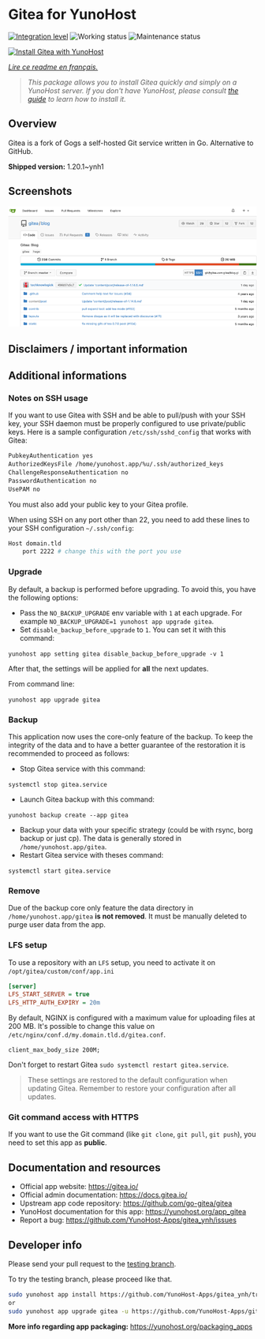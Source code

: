 <!--
N.B.: This README was automatically generated by https://github.com/YunoHost/apps/tree/master/tools/README-generator
It shall NOT be edited by hand.
-->

# Gitea for YunoHost

[![Integration level](https://dash.yunohost.org/integration/gitea.svg)](https://dash.yunohost.org/appci/app/gitea) ![Working status](https://ci-apps.yunohost.org/ci/badges/gitea.status.svg) ![Maintenance status](https://ci-apps.yunohost.org/ci/badges/gitea.maintain.svg)

[![Install Gitea with YunoHost](https://install-app.yunohost.org/install-with-yunohost.svg)](https://install-app.yunohost.org/?app=gitea)

*[Lire ce readme en français.](./README_fr.md)*

> *This package allows you to install Gitea quickly and simply on a YunoHost server.
If you don't have YunoHost, please consult [the guide](https://yunohost.org/#/install) to learn how to install it.*

## Overview

Gitea is a fork of Gogs a self-hosted Git service written in Go. Alternative to GitHub.


**Shipped version:** 1.20.1~ynh1

## Screenshots

![Screenshot of Gitea](./doc/screenshots/screenshot.png)

## Disclaimers / important information

## Additional informations

### Notes on SSH usage

If you want to use Gitea with SSH and be able to pull/push with your SSH key, your SSH daemon must be properly configured to use private/public keys. Here is a sample configuration `/etc/ssh/sshd_config` that works with Gitea:

```bash
PubkeyAuthentication yes
AuthorizedKeysFile /home/yunohost.app/%u/.ssh/authorized_keys
ChallengeResponseAuthentication no
PasswordAuthentication no
UsePAM no
```

You must also add your public key to your Gitea profile.

When using SSH on any port other than 22, you need to add these lines to your SSH configuration `~/.ssh/config`:

```bash
Host domain.tld
    port 2222 # change this with the port you use
```

### Upgrade

By default, a backup is performed before upgrading. To avoid this, you have the following options:
- Pass the `NO_BACKUP_UPGRADE` env variable with `1` at each upgrade. For example `NO_BACKUP_UPGRADE=1 yunohost app upgrade gitea`.
- Set `disable_backup_before_upgrade` to `1`. You can set it with this command:

`yunohost app setting gitea disable_backup_before_upgrade -v 1`

After that, the settings will be applied for **all** the next updates.

From command line:

`yunohost app upgrade gitea`

### Backup

This application now uses the core-only feature of the backup. To keep the integrity of the data and to have a better guarantee of the restoration it is recommended to proceed as follows:

- Stop Gitea service with this command:

`systemctl stop gitea.service`

- Launch Gitea backup with this command:

`yunohost backup create --app gitea`

- Backup your data with your specific strategy (could be with rsync, borg backup or just cp). The data is generally stored in `/home/yunohost.app/gitea`.
- Restart Gitea service with theses command:

`systemctl start gitea.service`

### Remove

Due of the backup core only feature the data directory in `/home/yunohost.app/gitea` **is not removed**. It must be manually deleted to purge user data from the app.

### LFS setup
To use a repository with an `LFS` setup, you need to activate it on `/opt/gitea/custom/conf/app.ini`

```ini
[server]
LFS_START_SERVER = true
LFS_HTTP_AUTH_EXPIRY = 20m
```
By default, NGINX is configured with a maximum value for uploading files at 200 MB. It's possible to change this value on `/etc/nginx/conf.d/my.domain.tld.d/gitea.conf`.
```
client_max_body_size 200M;
```
Don't forget to restart Gitea `sudo systemctl restart gitea.service`.

> These settings are restored to the default configuration when updating Gitea. Remember to restore your configuration after all updates.

### Git command access with HTTPS

If you want to use the Git command (like `git clone`, `git pull`, `git push`), you need to set this app as **public**.

## Documentation and resources

* Official app website: <https://gitea.io/>
* Official admin documentation: <https://docs.gitea.io/>
* Upstream app code repository: <https://github.com/go-gitea/gitea>
* YunoHost documentation for this app: <https://yunohost.org/app_gitea>
* Report a bug: <https://github.com/YunoHost-Apps/gitea_ynh/issues>

## Developer info

Please send your pull request to the [testing branch](https://github.com/YunoHost-Apps/gitea_ynh/tree/testing).

To try the testing branch, please proceed like that.

``` bash
sudo yunohost app install https://github.com/YunoHost-Apps/gitea_ynh/tree/testing --debug
or
sudo yunohost app upgrade gitea -u https://github.com/YunoHost-Apps/gitea_ynh/tree/testing --debug
```

**More info regarding app packaging:** <https://yunohost.org/packaging_apps>
